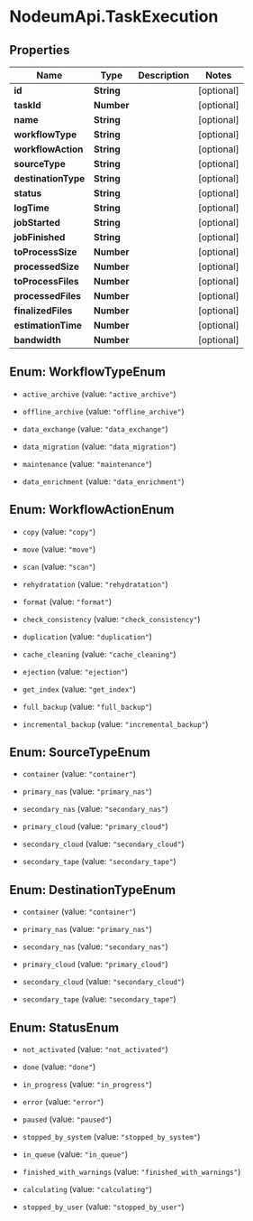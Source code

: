 # NodeumApi.TaskExecution

## Properties

Name | Type | Description | Notes
------------ | ------------- | ------------- | -------------
**id** | **String** |  | [optional] 
**taskId** | **Number** |  | [optional] 
**name** | **String** |  | [optional] 
**workflowType** | **String** |  | [optional] 
**workflowAction** | **String** |  | [optional] 
**sourceType** | **String** |  | [optional] 
**destinationType** | **String** |  | [optional] 
**status** | **String** |  | [optional] 
**logTime** | **String** |  | [optional] 
**jobStarted** | **String** |  | [optional] 
**jobFinished** | **String** |  | [optional] 
**toProcessSize** | **Number** |  | [optional] 
**processedSize** | **Number** |  | [optional] 
**toProcessFiles** | **Number** |  | [optional] 
**processedFiles** | **Number** |  | [optional] 
**finalizedFiles** | **Number** |  | [optional] 
**estimationTime** | **Number** |  | [optional] 
**bandwidth** | **Number** |  | [optional] 



## Enum: WorkflowTypeEnum


* `active_archive` (value: `"active_archive"`)

* `offline_archive` (value: `"offline_archive"`)

* `data_exchange` (value: `"data_exchange"`)

* `data_migration` (value: `"data_migration"`)

* `maintenance` (value: `"maintenance"`)

* `data_enrichment` (value: `"data_enrichment"`)





## Enum: WorkflowActionEnum


* `copy` (value: `"copy"`)

* `move` (value: `"move"`)

* `scan` (value: `"scan"`)

* `rehydratation` (value: `"rehydratation"`)

* `format` (value: `"format"`)

* `check_consistency` (value: `"check_consistency"`)

* `duplication` (value: `"duplication"`)

* `cache_cleaning` (value: `"cache_cleaning"`)

* `ejection` (value: `"ejection"`)

* `get_index` (value: `"get_index"`)

* `full_backup` (value: `"full_backup"`)

* `incremental_backup` (value: `"incremental_backup"`)





## Enum: SourceTypeEnum


* `container` (value: `"container"`)

* `primary_nas` (value: `"primary_nas"`)

* `secondary_nas` (value: `"secondary_nas"`)

* `primary_cloud` (value: `"primary_cloud"`)

* `secondary_cloud` (value: `"secondary_cloud"`)

* `secondary_tape` (value: `"secondary_tape"`)





## Enum: DestinationTypeEnum


* `container` (value: `"container"`)

* `primary_nas` (value: `"primary_nas"`)

* `secondary_nas` (value: `"secondary_nas"`)

* `primary_cloud` (value: `"primary_cloud"`)

* `secondary_cloud` (value: `"secondary_cloud"`)

* `secondary_tape` (value: `"secondary_tape"`)





## Enum: StatusEnum


* `not_activated` (value: `"not_activated"`)

* `done` (value: `"done"`)

* `in_progress` (value: `"in_progress"`)

* `error` (value: `"error"`)

* `paused` (value: `"paused"`)

* `stopped_by_system` (value: `"stopped_by_system"`)

* `in_queue` (value: `"in_queue"`)

* `finished_with_warnings` (value: `"finished_with_warnings"`)

* `calculating` (value: `"calculating"`)

* `stopped_by_user` (value: `"stopped_by_user"`)




